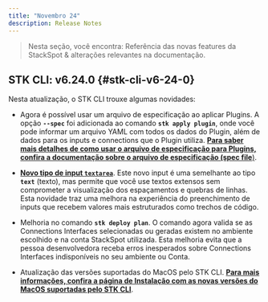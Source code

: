 ```yaml
---
title: "Novembro 24"
description: Release Notes
---
```


> Nesta seção, você encontra: Referência das novas features da StackSpot & alterações relevantes na documentação.

## **STK CLI: v6.24.0** {#stk-cli-v6-24-0}

Nesta atualização, o STK CLI trouxe algumas novidades:

- Agora é possível usar um arquivo de especificação ao aplicar Plugins. A opção **`--spec`** foi adicionada ao comando **`stk apply plugin`**, onde você pode informar um arquivo YAML com todos os dados do Plugin, além de dados para os inputs e connections que o Plugin utiliza. [**Para saber mais detalhes de como usar o arquivo de especificação para Plugins, confira a documentação sobre o arquivo de especificação (spec file**)](create-use/create-content/yaml-files/spec-file).

- [**Novo tipo de input `textarea`**](create-use/create-content/yaml-files/inputs.md#input-do-tipo-textarea). Este novo input é uma semelhante ao tipo **`text`** (texto), mas permite que você use textos extensos sem comprometer a visualização dos espaçamentos e quebras de linhas. Esta novidade traz uma melhora na experiência do preenchimento de inputs que recebem valores mais estruturados como trechos de código.

- Melhoria no comando **`stk deploy plan`**. O comando agora valida se as Connections Interfaces selecionadas ou geradas existem no ambiente escolhido e na conta StackSpot utilizada. Esta melhoria evita que a pessoa desenvolvedora receba erros inesperados sobre Connections Interfaces indisponíveis no seu ambiente ou Conta.

- Atualização das versões suportadas do MacOS pelo STK CLI. [**Para mais informações, confira a página de Instalação com as novas versões do MacOS suportadas pelo STK CLI**](home/stk-cli/install).
